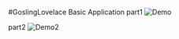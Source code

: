 #GoslingLovelace Basic Application
part1
![Demo](display/part1demo.gif)

part2
![Demo2](display/part2demo.gif)